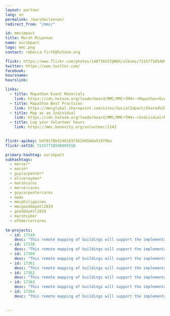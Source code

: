 ```yaml
---
layout: partner
lang: en
permalink: /marshmclennan/
redirect_from: "/mmc/"

id: mmcimpact
title: Marsh McLennan
name: ourimpact
logo: mmc.png
contact: rebecca.firth@hotosm.org

flickr: https://www.flickr.com/photos/140736557@N04/albums/72157710548005558
twitter: https://www.twitter.com/
facebook:
hoursname:
hourslink:

links: 
  - title: Mapathon Event Materials
    link: https://cdn.hotosm.org/leaderboard/MMC/MMC+TM4+-+Mapathon+Event+Materials.zip
  - title: Mapathon Best Practices
    link: https://mmcglobal.sharepoint.com/sites/SocialImpact/Shared%20Documents/Forms/AllItems.aspx?id=%2Fsites%2FSocialImpact%2FShared%20Documents%2FColleague%20In%2Dperson%20Mapathon%20Planning%20Guide%2Epdf&parent=%2Fsites%2FSocialImpact%2FShared%20Documents
  - title: Map as an Individual
    link: https://cdn.hotosm.org/leaderboard/MMC/MMC+TM4+-+Individual+Mapping+Materials.zip
  - title: Log your Volunteer hours
    link: https://mmc.benevity.org/volunteer/1143
 

flickr-apikey: b4f0178b524610373b2b65bda51979ba
flickr-setId: 72157710548005558

primary-hashtag: ourimpact
subhashtags:
  - mercer*
  - marsh*
  - guycarpenter*
  - oliverwyman*
  - marshcares
  - mercercares
  - guycarpentercares
  - ow4s
  - mmcphilippines
  - mmcgooddaymtl2019
  - gooddaymtl2019
  - marshcyber
  - wfhmercercares
  
tm-projects:
  - id: 17149
    desc: "This remote mapping of buildings will support the implementation of planned activities and largely the generation of data for humanitarian activities in the identified provinces."
  - id: 17150
    desc: "This remote mapping of buildings will support the implementation of planned activities and largely the generation of data for humanitarian activities in the identified provinces."
  - id: 17360
    desc: "This remote mapping of buildings will support the implementation of planned activities and largely the generation of data for humanitarian activities in the identified provinces."
  - id: 17361
    desc: "This remote mapping of buildings will support the implementation of planned activities and largely the generation of data for humanitarian activities in the identified provinces."
  - id: 17362
    desc: "This remote mapping of buildings will support the implementation of planned activities and largely the generation of data for humanitarian activities in the identified provinces."
  - id: 17363
    desc: "This remote mapping of buildings will support the implementation of planned activities and largely the generation of data for humanitarian activities in the identified provinces."
  - id: 17364
    desc: "This remote mapping of buildings will support the implementation of planned activities and largely the generation of data for humanitarian activities in the identified provinces."

 
---
```

